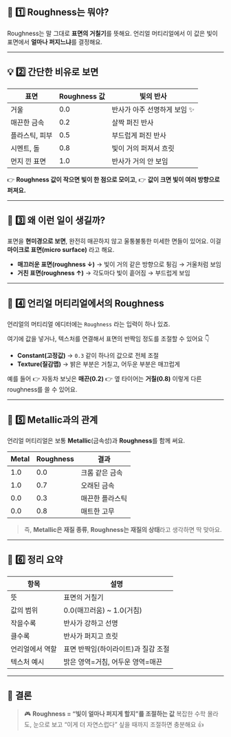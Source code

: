 ## 🌟 1️⃣ Roughness는 뭐야?

Roughness는 말 그대로 **표면의 거칠기**를 뜻해요.
 언리얼 머티리얼에서 이 값은
 빛이 표면에서 **얼마나 퍼지느냐**를 결정해요.

------

## 💡 2️⃣ 간단한 비유로 보면

| 표면           | Roughness 값 | 빛의 반사                   |
| -------------- | ------------ | --------------------------- |
| 거울           | 0.0          | 반사가 아주 선명하게 보임 ✨ |
| 매끈한 금속    | 0.2          | 살짝 퍼진 반사              |
| 플라스틱, 피부 | 0.5          | 부드럽게 퍼진 반사          |
| 시멘트, 돌     | 0.8          | 빛이 거의 퍼져서 흐릿       |
| 먼지 낀 표면   | 1.0          | 반사가 거의 안 보임         |

👉 **Roughness 값이 작으면 빛이 한 점으로 모이고**,
 👉 **값이 크면 빛이 여러 방향으로 퍼져요.**

------

## 🔬 3️⃣ 왜 이런 일이 생길까?

표면을 **현미경으로 보면**, 완전히 매끈하지 않고
 울퉁불퉁한 미세한 면들이 있어요.
 이걸 **마이크로 표면(micro surface)** 라고 해요.

- **매끄러운 표면(roughness ↓)**
   → 빛이 거의 같은 방향으로 튕김 → 거울처럼 보임
- **거친 표면(roughness ↑)**
   → 각도마다 빛이 흩어짐 → 부드럽게 보임

------

## 🎨 4️⃣ 언리얼 머티리얼에서의 Roughness

언리얼의 머티리얼 에디터에는
 `Roughness` 라는 입력이 하나 있죠.

여기에 값을 넣거나, 텍스처를 연결해서
 표면의 반짝임 정도를 조절할 수 있어요 👇

- **Constant(고정값)** → `0.3` 같이 하나의 값으로 전체 조절
- **Texture(질감맵)** → 밝은 부분은 거칠고, 어두운 부분은 매끄럽게

예를 들어
 👉 자동차 보닛은 **매끈(0.2)**
 👉 옆 타이어는 **거칠(0.8)**
 이렇게 다른 roughness를 쓸 수 있어요.

------

## 🔗 5️⃣ Metallic과의 관계

언리얼 머티리얼은 보통
 **Metallic**(금속성)과 **Roughness**를 함께 써요.

| Metal | Roughness | 결과            |
| ----- | --------- | --------------- |
| 1.0   | 0.0       | 크롬 같은 금속  |
| 1.0   | 0.7       | 오래된 금속     |
| 0.0   | 0.3       | 매끈한 플라스틱 |
| 0.0   | 0.8       | 매트한 고무     |

> 즉, **Metallic은 재질 종류**,
>  **Roughness는 재질의 상태**라고 생각하면 딱 맞아요.

------

## 🌈 6️⃣ 정리 요약

| 항목            | 설명                                |
| --------------- | ----------------------------------- |
| 뜻              | 표면의 거칠기                       |
| 값의 범위       | 0.0(매끄러움) ~ 1.0(거침)           |
| 작을수록        | 반사가 강하고 선명                  |
| 클수록          | 반사가 퍼지고 흐릿                  |
| 언리얼에서 역할 | 표면 반짝임(하이라이트)과 질감 조절 |
| 텍스처 예시     | 밝은 영역=거침, 어두운 영역=매끈    |

------

## 🎯 결론

> 🎮 **Roughness = “빛이 얼마나 퍼지게 할지”를 조절하는 값**
>  복잡한 수학 몰라도,
>  눈으로 보고 “이게 더 자연스럽다” 싶을 때까지 조절하면 충분해요 👍